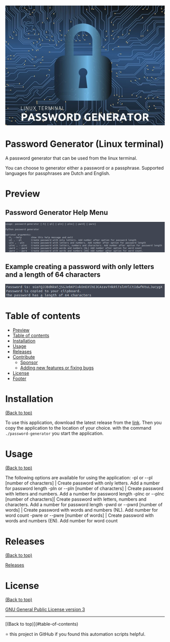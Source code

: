 <p align="center" style="height: 200; width: 300;">
	<img alt="Logo" src="https://raw.githubusercontent.com/jebr/linux-scripts/main/demo/images/password-generator.jpg">
</p>

# Password Generator (Linux terminal)

A password generator that can be used from the linux terminal.

You can choose to generator either a password or a passphrase. Supported languages for passphrases are Dutch and English.

# Preview

## Password Generator Help Menu
<img src="https://raw.githubusercontent.com/jebr/linux-scripts/main/demo/images/password-gen-01.png">

## Example creating a password with only letters and a length of 64 characters
<img src="https://raw.githubusercontent.com/jebr/linux-scripts/main/demo/images/password-gen-02.png">


# Table of contents
- [Preview](#preview)
- [Table of contents](#table-of-contents)
- [Installation](#installation)
- [Usage](#usage)
- [Releases](#development)
- [Contribute](#contribute)
    - [Sponsor](#sponsor)
    - [Adding new features or fixing bugs](#adding-new-features-or-fixing-bugs)
- [License](#license)
- [Footer](#footer)

# Installation
[(Back to top)](#table-of-contents)

To use this application, download the latest release from the [link](https://github.com/jebr/linux-scripts/releases). Then you copy the application to the location of your choice. with the command `./password-generator` you start the application. 

# Usage
[(Back to top)](#table-of-contents)

The following options are available for using the application: 
-pl or --pl [number of characters]    | Create password with only letters. Add a number for password length
-pln or --pln [number of characters]  | Create password with letters and numbers. Add a number for password length
-plnc or --plnc [number of characters]| Create password with letters, numbers and characters. Add a number for password length
-pwrd or --pwrd [number of words]     | Create password with words and numbers (NL). Add number for word count
-pwre or --pwre [number of words]     | Create password with words and numbers (EN). Add number for word count

# Releases
[(Back to top)](#table-of-contents)

[Releases](https://github.com/jebr/linux-scripts/releases)

# License
[(Back to top)](#table-of-contents)

[GNU General Public License version 3](https://raw.githubusercontent.com/jebr/linux-scripts/v1.0/LICENSE)

<hr>
[(Back to top)](#table-of-contents)

:star: this project in GitHub if you found this automation scripts helpful.
